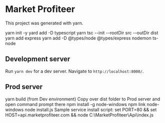 # Market Profiteer

This project was generated with yarn.

yarn init -y
yard add -D typescript
yarn tsc --init --rootDir src --outDir dist
yarn add express
yarn add -D @types/node @types/express nodemon ts-node

## Development server

Run `yarn dev` for a dev server. Navigate to `http://localhost:8000/`.

## Prod server

yarn build (from Dev environment)
Copy over dist folder to Prod server and open command prompt there
npm install -g node-windows
npm link node-windows
node install.js
Sample service install script: set PORT=80 && set HOST=api.marketprofiteer.com && node C:\\MarketProfiteer\\Api\\index.js
